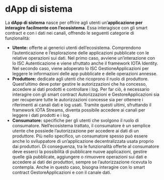 # dApp di sistema
La <strong>dApp di sistema</strong> nasce per offrire agli utenti un’<strong>applicazione per interagire facilmente con l’ecosistema</strong>. Essa interagisce con gli smart contract e con i dati nei canali, offrendo le seguenti categorie di funzionalità:
- <strong>Utente:</strong> offerte ai generici utenti dell’ecosistema. Comprendono l’autenticazione e l’esplorazione delle applicazioni pubblicate con le relative operazioni sui dati. Nel primo caso, avviene un’interazione con lo ISC Autenticazione e viene sfruttato anche il framework IOTA Identity. Nel secondo caso, viene adoperato lo ISC GestioneApplicazioni per leggere le informazioni delle app pubblicate e delle operazioni annesse.
- <strong>Produttore:</strong> dedicate agli utenti che ricoprono il ruolo di produttore. Quest’ultimo deve poter gestire le autorizzazioni che ha concesso, accedere ai dati prodotti e controllare i log. Per far ciò, è necessario interagire con gli smart contract Autorizzazioni e GestoreApplicazioni sia per recuperare tutte le autorizzazioni concesse sia per ottenere i riferimenti ai canali dati e log usati. Tramite questi ultimi, sfruttando il framework IOTA Streams, diventa possibile accedere ai canali per leggere i dati prodotti e i log.
- <strong>Consumatore:</strong> specifiche per gli utenti che svolgono il ruolo di consumatore. Nell’ecosistema trattato, il consumatore è un semplice utente che possiede l’autorizzazione per accedere ai dati di un produttore. Più nello specifico, un consumatore spesso può essere anche lo sviluppatore di un’applicazione decentralizzata usata proprio dai produttori. Di conseguenza, tra le funzionalità offerte al consumatore deve esserci la possibilità di pubblicare nuove applicazioni, gestire quelle già pubblicate, aggiungere o rimuovere operazioni sui dati e accedere ai dati dei produttori, sempre se l’autorizzazione ricevuta lo contempla. Anche in questo caso, bisogna interagire con lo smart contract GestoreApplicazioni e con il canale dati.

